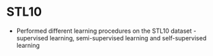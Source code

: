 # STL10

* Performed different learning procedures on the STL10 dataset - supervised learning, semi-supervised learning and self-supervised learning
